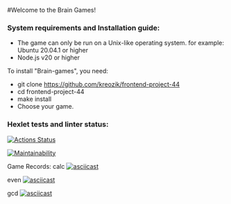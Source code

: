  #Welcome to the Brain Games!

### System requirements and Installation guide:

* The game can only be run on a Unix-like operating system.
for example: Ubuntu 20.04.1 or higher
* Node.js v20 or higher

To install "Brain-games", you need:

* git clone https://github.com/kreozik/frontend-project-44
* cd frontend-project-44
* make install
* Choose your game.



### Hexlet tests and linter status:
[![Actions Status](https://github.com/kreozik/frontend-project-44/actions/workflows/hexlet-check.yml/badge.svg)](https://github.com/kreozik/frontend-project-44/actions)

[![Maintainability](https://api.codeclimate.com/v1/badges/e770eee644826fc1a6ad/maintainability)](https://codeclimate.com/github/kreozik/frontend-project-44/maintainability)


Game Records:
calc
[![asciicast](https://asciinema.org/a/MwGt4nIPeCnF3tAKEOW7yNxfL.svg)](https://asciinema.org/a/MwGt4nIPeCnF3tAKEOW7yNxfL)



even
[![asciicast](https://asciinema.org/a/krLYrykMQdP0m7JpV1Uoy2b4Q.svg)](https://asciinema.org/a/krLYrykMQdP0m7JpV1Uoy2b4Q)



gcd
[![asciicast](https://asciinema.org/a/hwUvVyFBfE376AX8AwTcMAcWN.svg)](https://asciinema.org/a/hwUvVyFBfE376AX8AwTcMAcWN)
